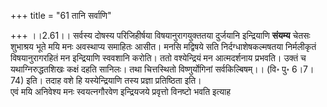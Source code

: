 +++
title = "61 तानि सर्वाणि"

+++
।।2.61।। सर्वस्य दोषस्य परिजिहीर्षया विषयानुरागयुक्ततया दुर्जयानि
इन्द्रियाणि **संयम्य** चेतसः शुभाश्रय भूते मयि मनः अवस्थाप्य समाहितः
आसीत। मनसि मद्विषये सति निर्दग्धाशेषकल्मषतया निर्मलीकृतं विषयानुरागरहितं
मन इन्द्रियाणि स्ववशानि करोति। ततो वश्येन्द्रियं मन आत्मदर्शनाय प्रभवति।
उक्तं च यथाग्निरुद्धतशिखः कक्षं दहति सानिलः। तथा चित्तस्थितो
विष्णुर्योगिनां सर्वकिल्बिषम्।। (वि॰ पु॰ 6।7।74) इति। तदाह वशे हि
यस्येन्द्रियाणि तस्य प्रज्ञा प्रतिष्ठिता इति।  
एवं मयि अनिवेश्य मनः स्वयत्नगौरवेण इन्द्रियजये प्रवृत्तो विनष्टो भवति
इत्याह  
